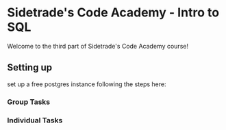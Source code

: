 # Sidetrade's Code Academy - Intro to SQL

Welcome to the third part of Sidetrade's Code Academy course!

## Setting up

set up a free postgres instance following the steps here:


### Group Tasks


### Individual Tasks